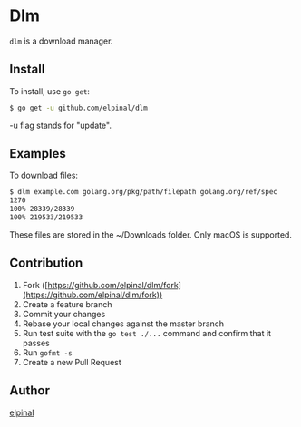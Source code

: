 # Dlm

`dlm` is a download manager.

## Install

To install, use `go get`:

```bash
$ go get -u github.com/elpinal/dlm
```

-u flag stands for "update".

## Examples

To download files:

```bash
$ dlm example.com golang.org/pkg/path/filepath golang.org/ref/spec
1270
100% 28339/28339
100% 219533/219533
```

These files are stored in the ~/Downloads folder.
Only macOS is supported.

## Contribution

1. Fork ([https://github.com/elpinal/dlm/fork](https://github.com/elpinal/dlm/fork))
1. Create a feature branch
1. Commit your changes
1. Rebase your local changes against the master branch
1. Run test suite with the `go test ./...` command and confirm that it passes
1. Run `gofmt -s`
1. Create a new Pull Request

## Author

[elpinal](https://github.com/elpinal)
